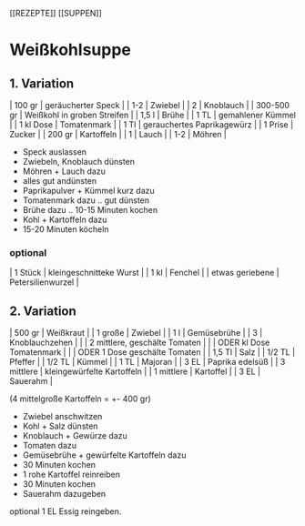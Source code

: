 [[REZEPTE]]  [[SUPPEN]]  

# Weißkohlsuppe  

## 1. Variation  

| 100 gr     | geräucherter Speck          |
| 1-2        | Zwiebel                     |
| 2          | Knoblauch                   |
| 300-500 gr | Weißkohl in groben Streifen |
| 1,5 l      | Brühe                       |
| 1 TL       | gemahlener Kümmel           |
| 1 kl Dose  | Tomatenmark                 |
| 1 Tl       | gerauchertes Paprikagewürz  |
| 1 Prise    | Zucker                      |
| 200 gr     | Kartoffeln                  |
| 1          | Lauch                       |
| 1-2        | Möhren                      |

- Speck auslassen
- Zwiebeln, Knoblauch dünsten
- Möhren + Lauch dazu
- alles gut andünsten
- Paprikapulver + Kümmel kurz dazu
- Tomatenmark dazu .. gut dünsten
- Brühe dazu .. 10-15 Minuten kochen
- Kohl + Kartoffeln dazu
- 15-20 Minuten köcheln

### optional  
| 1 Stück         | kleingeschnitteke Wurst |
| 1 kl            | Fenchel                 |
| etwas geriebene | Petersilienwurzel       |

## 2. Variation  

| 500 gr     | Weißkraut                                              |
| 1 große    | Zwiebel                                                |
| 1 l        | Gemüsebrühe                                            |
| 3          | Knoblauchzehen                                         |
|            | 2 mittlere, geschälte Tomaten                          |
|            | ODER kl Dose Tomatenmark                               |
|            | ODER 1 Dose geschälte Tomaten                          |
| 1,5 Tl     | Salz                                                   |
| 1/2 TL     | Pfeffer                                                |
| 1/2 TL     | Kümmel                                                 |
| 1 TL       | Majoran                                                |
| 3 EL       | Paprika edelsüß                                        |
| 3 mittlere | kleingewürfelte Kartoffeln                             |
| 1 mittlere | Kartoffel                                              |
| 3 EL       | Sauerahm                                               |

(4 mittelgroße Kartoffeln = +- 400 gr)

- Zwiebel anschwitzen
- Kohl + Salz dünsten
- Knoblauch + Gewürze dazu
- Tomaten dazu
- Gemüsebrühe + gewürfelte Kartoffeln dazu
- 30 Minuten kochen
- 1 rohe Kartoffel reinreiben
- 30 Minuten kochen
- Sauerahm dazugeben

optional 1 EL Essig reingeben.


